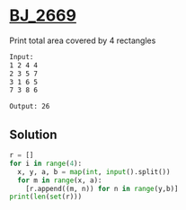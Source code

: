 # [BJ_2669](https://acmicpc.net/problem/2669)

Print total area covered by 4 rectangles

```txt
Input:
1 2 4 4
2 3 5 7
3 1 6 5
7 3 8 6

Output: 26
```

## Solution

```py
r = []
for i in range(4):
  x, y, a, b = map(int, input().split())
  for m in range(x, a):
    [r.append((m, n)) for n in range(y,b)]
print(len(set(r)))
```
